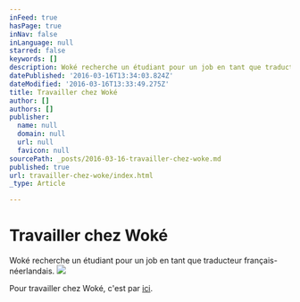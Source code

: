 ```yaml
---
inFeed: true
hasPage: true
inNav: false
inLanguage: null
starred: false
keywords: []
description: Woké recherche un étudiant pour un job en tant que traducteur français-néerlandais.
datePublished: '2016-03-16T13:34:03.824Z'
dateModified: '2016-03-16T13:33:49.275Z'
title: Travailler chez Woké
author: []
authors: []
publisher:
  name: null
  domain: null
  url: null
  favicon: null
sourcePath: _posts/2016-03-16-travailler-chez-woke.md
published: true
url: travailler-chez-woke/index.html
_type: Article

---
```

# Travailler chez Woké

Woké recherche un étudiant pour un job en tant que traducteur français-néerlandais.
![](https://the-grid-user-content.s3-us-west-2.amazonaws.com/74ac71a2-e9d4-4044-9fa8-ae05b884acb3.jpg)

Pour travailler chez Woké, c'est par [ici][0].

[0]: http://student.be/fr/jobs-etudiants/traducteur-francais-vers-neerlandais